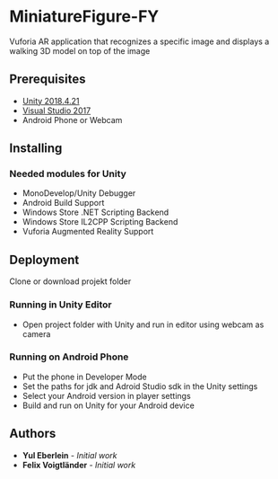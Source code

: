 # MiniatureFigure-FY

Vuforia AR application that recognizes a specific image and displays a walking 3D model on top of the image

## Prerequisites

* [Unity 2018.4.21](https://unity3d.com/get-unity/download/archive)
* [Visual Studio 2017](https://visualstudio.microsoft.com/de/vs/older-downloads/)
* Android Phone or Webcam

## Installing

### Needed modules for Unity

* MonoDevelop/Unity Debugger
* Android Build Support
* Windows Store .NET Scripting Backend
* Windows Store IL2CPP Scripting Backend
* Vuforia Augmented Reality Support

## Deployment

Clone or download projekt folder

### Running in Unity Editor

* Open project folder with Unity and run in editor using webcam as camera

### Running on Android Phone

* Put the phone in Developer Mode
* Set the paths for jdk and Adroid Studio sdk in the Unity settings
* Select your Android version in player settings
* Build and run on Unity for your Android device


## Authors

* **Yul Eberlein** - *Initial work*
* **Felix Voigtländer** - *Initial work*

